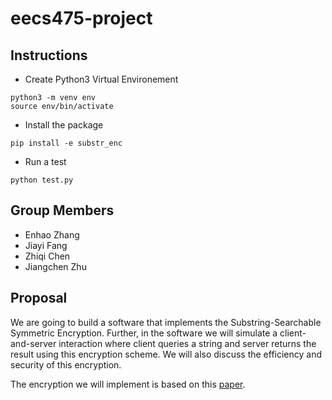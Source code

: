 # eecs475-project

## Instructions
- Create Python3 Virtual Environement
```
python3 -m venv env
source env/bin/activate
```
- Install the package
```
pip install -e substr_enc
```

- Run a test
```
python test.py
```

## Group Members
- Enhao Zhang
- Jiayi Fang
- Zhiqi Chen
- Jiangchen Zhu

## Proposal
We are going to build a software that implements the Substring-Searchable
Symmetric Encryption. Further, in the software we will simulate a client-and-server
interaction where client queries a string and server returns the result using this
encryption scheme. We will also discuss the efficiency and security of this encryption.

The encryption we will implement is based on this [paper](https://eprint.iacr.org/2014/638.pdf
).
